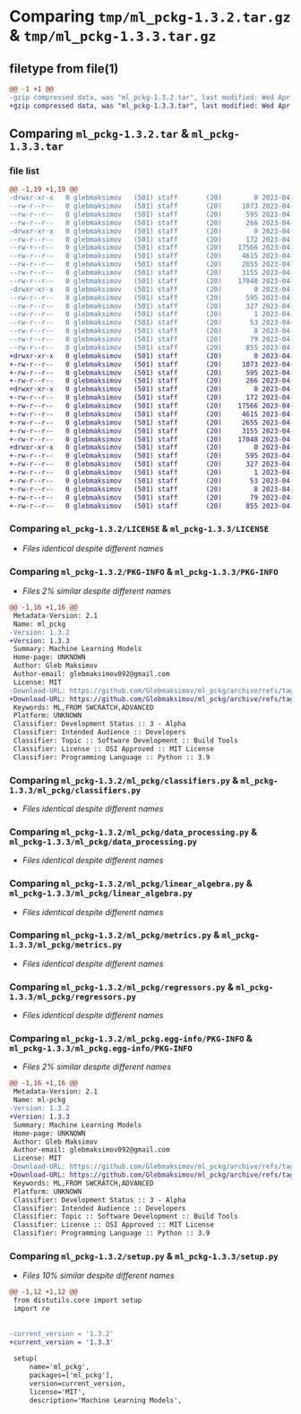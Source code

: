 # Comparing `tmp/ml_pckg-1.3.2.tar.gz` & `tmp/ml_pckg-1.3.3.tar.gz`

## filetype from file(1)

```diff
@@ -1 +1 @@
-gzip compressed data, was "ml_pckg-1.3.2.tar", last modified: Wed Apr 26 17:28:40 2023, max compression
+gzip compressed data, was "ml_pckg-1.3.3.tar", last modified: Wed Apr 26 17:28:53 2023, max compression
```

## Comparing `ml_pckg-1.3.2.tar` & `ml_pckg-1.3.3.tar`

### file list

```diff
@@ -1,19 +1,19 @@
-drwxr-xr-x   0 glebmaksimov   (501) staff       (20)        0 2023-04-26 17:28:40.671816 ml_pckg-1.3.2/
--rw-r--r--   0 glebmaksimov   (501) staff       (20)     1073 2023-04-21 13:24:22.000000 ml_pckg-1.3.2/LICENSE
--rw-r--r--   0 glebmaksimov   (501) staff       (20)      595 2023-04-26 17:28:40.672083 ml_pckg-1.3.2/PKG-INFO
--rw-r--r--   0 glebmaksimov   (501) staff       (20)      266 2023-04-26 17:13:37.000000 ml_pckg-1.3.2/README.md
-drwxr-xr-x   0 glebmaksimov   (501) staff       (20)        0 2023-04-26 17:28:40.669646 ml_pckg-1.3.2/ml_pckg/
--rw-r--r--   0 glebmaksimov   (501) staff       (20)      172 2023-04-26 17:09:14.000000 ml_pckg-1.3.2/ml_pckg/__init__.py
--rw-r--r--   0 glebmaksimov   (501) staff       (20)    17566 2023-04-26 17:07:06.000000 ml_pckg-1.3.2/ml_pckg/classifiers.py
--rw-r--r--   0 glebmaksimov   (501) staff       (20)     4615 2023-04-26 17:08:39.000000 ml_pckg-1.3.2/ml_pckg/data_processing.py
--rw-r--r--   0 glebmaksimov   (501) staff       (20)     2655 2023-04-26 16:54:21.000000 ml_pckg-1.3.2/ml_pckg/linear_algebra.py
--rw-r--r--   0 glebmaksimov   (501) staff       (20)     3155 2023-04-26 16:52:03.000000 ml_pckg-1.3.2/ml_pckg/metrics.py
--rw-r--r--   0 glebmaksimov   (501) staff       (20)    17048 2023-04-26 17:09:17.000000 ml_pckg-1.3.2/ml_pckg/regressors.py
-drwxr-xr-x   0 glebmaksimov   (501) staff       (20)        0 2023-04-26 17:28:40.671062 ml_pckg-1.3.2/ml_pckg.egg-info/
--rw-r--r--   0 glebmaksimov   (501) staff       (20)      595 2023-04-26 17:28:40.000000 ml_pckg-1.3.2/ml_pckg.egg-info/PKG-INFO
--rw-r--r--   0 glebmaksimov   (501) staff       (20)      327 2023-04-26 17:28:40.000000 ml_pckg-1.3.2/ml_pckg.egg-info/SOURCES.txt
--rw-r--r--   0 glebmaksimov   (501) staff       (20)        1 2023-04-26 17:28:40.000000 ml_pckg-1.3.2/ml_pckg.egg-info/dependency_links.txt
--rw-r--r--   0 glebmaksimov   (501) staff       (20)       53 2023-04-26 17:28:40.000000 ml_pckg-1.3.2/ml_pckg.egg-info/requires.txt
--rw-r--r--   0 glebmaksimov   (501) staff       (20)        8 2023-04-26 17:28:40.000000 ml_pckg-1.3.2/ml_pckg.egg-info/top_level.txt
--rw-r--r--   0 glebmaksimov   (501) staff       (20)       79 2023-04-26 17:28:40.672793 ml_pckg-1.3.2/setup.cfg
--rw-r--r--   0 glebmaksimov   (501) staff       (20)      855 2023-04-26 17:28:28.000000 ml_pckg-1.3.2/setup.py
+drwxr-xr-x   0 glebmaksimov   (501) staff       (20)        0 2023-04-26 17:28:53.163535 ml_pckg-1.3.3/
+-rw-r--r--   0 glebmaksimov   (501) staff       (20)     1073 2023-04-21 13:24:22.000000 ml_pckg-1.3.3/LICENSE
+-rw-r--r--   0 glebmaksimov   (501) staff       (20)      595 2023-04-26 17:28:53.163619 ml_pckg-1.3.3/PKG-INFO
+-rw-r--r--   0 glebmaksimov   (501) staff       (20)      266 2023-04-26 17:13:37.000000 ml_pckg-1.3.3/README.md
+drwxr-xr-x   0 glebmaksimov   (501) staff       (20)        0 2023-04-26 17:28:53.162315 ml_pckg-1.3.3/ml_pckg/
+-rw-r--r--   0 glebmaksimov   (501) staff       (20)      172 2023-04-26 17:09:14.000000 ml_pckg-1.3.3/ml_pckg/__init__.py
+-rw-r--r--   0 glebmaksimov   (501) staff       (20)    17566 2023-04-26 17:07:06.000000 ml_pckg-1.3.3/ml_pckg/classifiers.py
+-rw-r--r--   0 glebmaksimov   (501) staff       (20)     4615 2023-04-26 17:08:39.000000 ml_pckg-1.3.3/ml_pckg/data_processing.py
+-rw-r--r--   0 glebmaksimov   (501) staff       (20)     2655 2023-04-26 16:54:21.000000 ml_pckg-1.3.3/ml_pckg/linear_algebra.py
+-rw-r--r--   0 glebmaksimov   (501) staff       (20)     3155 2023-04-26 16:52:03.000000 ml_pckg-1.3.3/ml_pckg/metrics.py
+-rw-r--r--   0 glebmaksimov   (501) staff       (20)    17048 2023-04-26 17:09:17.000000 ml_pckg-1.3.3/ml_pckg/regressors.py
+drwxr-xr-x   0 glebmaksimov   (501) staff       (20)        0 2023-04-26 17:28:53.163391 ml_pckg-1.3.3/ml_pckg.egg-info/
+-rw-r--r--   0 glebmaksimov   (501) staff       (20)      595 2023-04-26 17:28:53.000000 ml_pckg-1.3.3/ml_pckg.egg-info/PKG-INFO
+-rw-r--r--   0 glebmaksimov   (501) staff       (20)      327 2023-04-26 17:28:53.000000 ml_pckg-1.3.3/ml_pckg.egg-info/SOURCES.txt
+-rw-r--r--   0 glebmaksimov   (501) staff       (20)        1 2023-04-26 17:28:53.000000 ml_pckg-1.3.3/ml_pckg.egg-info/dependency_links.txt
+-rw-r--r--   0 glebmaksimov   (501) staff       (20)       53 2023-04-26 17:28:53.000000 ml_pckg-1.3.3/ml_pckg.egg-info/requires.txt
+-rw-r--r--   0 glebmaksimov   (501) staff       (20)        8 2023-04-26 17:28:53.000000 ml_pckg-1.3.3/ml_pckg.egg-info/top_level.txt
+-rw-r--r--   0 glebmaksimov   (501) staff       (20)       79 2023-04-26 17:28:53.163926 ml_pckg-1.3.3/setup.cfg
+-rw-r--r--   0 glebmaksimov   (501) staff       (20)      855 2023-04-26 17:28:40.000000 ml_pckg-1.3.3/setup.py
```

### Comparing `ml_pckg-1.3.2/LICENSE` & `ml_pckg-1.3.3/LICENSE`

 * *Files identical despite different names*

### Comparing `ml_pckg-1.3.2/PKG-INFO` & `ml_pckg-1.3.3/PKG-INFO`

 * *Files 2% similar despite different names*

```diff
@@ -1,16 +1,16 @@
 Metadata-Version: 2.1
 Name: ml_pckg
-Version: 1.3.2
+Version: 1.3.3
 Summary: Machine Learning Models
 Home-page: UNKNOWN
 Author: Gleb Maksimov
 Author-email: glebmaksimov092@gmail.com
 License: MIT
-Download-URL: https://github.com/Glebmaksimov/ml_pckg/archive/refs/tags/1.3.2.tar.gz
+Download-URL: https://github.com/Glebmaksimov/ml_pckg/archive/refs/tags/1.3.3.tar.gz
 Keywords: ML,FROM SWCRATCH,ADVANCED
 Platform: UNKNOWN
 Classifier: Development Status :: 3 - Alpha
 Classifier: Intended Audience :: Developers
 Classifier: Topic :: Software Development :: Build Tools
 Classifier: License :: OSI Approved :: MIT License
 Classifier: Programming Language :: Python :: 3.9
```

### Comparing `ml_pckg-1.3.2/ml_pckg/classifiers.py` & `ml_pckg-1.3.3/ml_pckg/classifiers.py`

 * *Files identical despite different names*

### Comparing `ml_pckg-1.3.2/ml_pckg/data_processing.py` & `ml_pckg-1.3.3/ml_pckg/data_processing.py`

 * *Files identical despite different names*

### Comparing `ml_pckg-1.3.2/ml_pckg/linear_algebra.py` & `ml_pckg-1.3.3/ml_pckg/linear_algebra.py`

 * *Files identical despite different names*

### Comparing `ml_pckg-1.3.2/ml_pckg/metrics.py` & `ml_pckg-1.3.3/ml_pckg/metrics.py`

 * *Files identical despite different names*

### Comparing `ml_pckg-1.3.2/ml_pckg/regressors.py` & `ml_pckg-1.3.3/ml_pckg/regressors.py`

 * *Files identical despite different names*

### Comparing `ml_pckg-1.3.2/ml_pckg.egg-info/PKG-INFO` & `ml_pckg-1.3.3/ml_pckg.egg-info/PKG-INFO`

 * *Files 2% similar despite different names*

```diff
@@ -1,16 +1,16 @@
 Metadata-Version: 2.1
 Name: ml-pckg
-Version: 1.3.2
+Version: 1.3.3
 Summary: Machine Learning Models
 Home-page: UNKNOWN
 Author: Gleb Maksimov
 Author-email: glebmaksimov092@gmail.com
 License: MIT
-Download-URL: https://github.com/Glebmaksimov/ml_pckg/archive/refs/tags/1.3.2.tar.gz
+Download-URL: https://github.com/Glebmaksimov/ml_pckg/archive/refs/tags/1.3.3.tar.gz
 Keywords: ML,FROM SWCRATCH,ADVANCED
 Platform: UNKNOWN
 Classifier: Development Status :: 3 - Alpha
 Classifier: Intended Audience :: Developers
 Classifier: Topic :: Software Development :: Build Tools
 Classifier: License :: OSI Approved :: MIT License
 Classifier: Programming Language :: Python :: 3.9
```

### Comparing `ml_pckg-1.3.2/setup.py` & `ml_pckg-1.3.3/setup.py`

 * *Files 10% similar despite different names*

```diff
@@ -1,12 +1,12 @@
 from distutils.core import setup
 import re
 
 
-current_version = '1.3.2'
+current_version = '1.3.3'
 
 setup(
     name='ml_pckg',
     packages=['ml_pckg'],
     version=current_version,
     license='MIT',
     description='Machine Learning Models',
```

